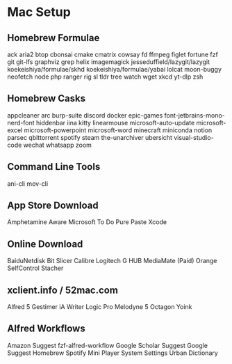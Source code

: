 # Mac Setup

## Homebrew Formulae
ack
aria2
btop
cbonsai
cmake
cmatrix
cowsay
fd
ffmpeg
figlet
fortune
fzf
git
git-lfs
graphviz
grep
helix
imagemagick
jesseduffield/lazygit/lazygit
koekeishiya/formulae/skhd
koekeishiya/formulae/yabai
lolcat
moon-buggy
neofetch
node
php
ranger
rig
sl
tldr
tree
watch
wget
xkcd
yt-dlp
zsh

## Homebrew Casks
appcleaner
arc
burp-suite
discord
docker
epic-games
font-jetbrains-mono-nerd-font
hiddenbar
iina
kitty
linearmouse
microsoft-auto-update
microsoft-excel
microsoft-powerpoint
microsoft-word
minecraft
miniconda
notion
parsec
qbittorrent
spotify
steam
the-unarchiver
ubersicht
visual-studio-code
wechat
whatsapp
zoom

## Command Line Tools
ani-cli
mov-cli

## App Store Download
Amphetamine
Aware
Microsoft To Do
Pure Paste
Xcode

## Online Download
BaiduNetdisk
Bit Slicer
Calibre
Logitech G HUB
MediaMate (Paid)
Orange
SelfControl
Stacher

## xclient.info / 52mac.com
Alfred 5
Gestimer
iA Writer
Logic Pro
Melodyne 5
Octagon
Yoink

## Alfred Workflows
Amazon Suggest
fzf-alfred-workflow
Google Scholar Suggest
Google Suggest
Homebrew
Spotify Mini Player
System Settings
Urban Dictionary
